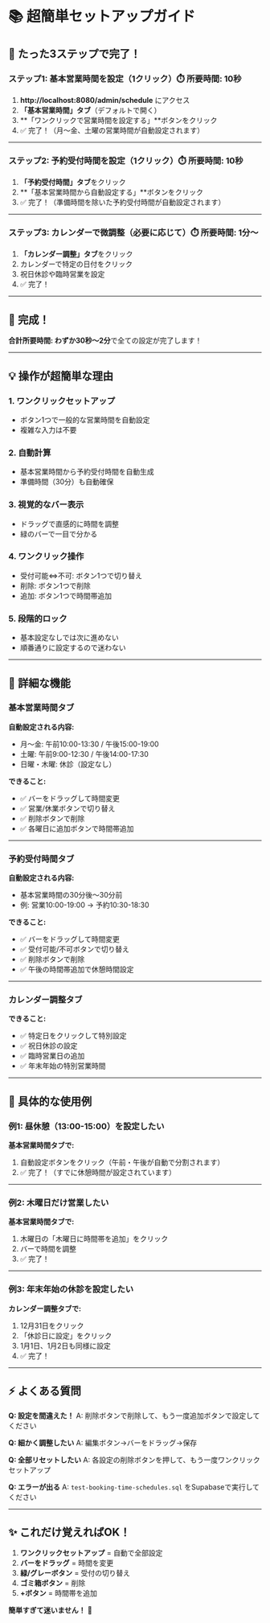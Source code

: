 # 📚 超簡単セットアップガイド

## 🚀 たった3ステップで完了！

### ステップ1: 基本営業時間を設定（1クリック）⏱️ 所要時間: 10秒

1. **http://localhost:8080/admin/schedule** にアクセス
2. **「基本営業時間」タブ**（デフォルトで開く）
3. **「ワンクリックで営業時間を設定する」**ボタンをクリック
4. ✅ 完了！（月〜金、土曜の営業時間が自動設定されます）

---

### ステップ2: 予約受付時間を設定（1クリック）⏱️ 所要時間: 10秒

1. **「予約受付時間」タブ**をクリック
2. **「基本営業時間から自動設定する」**ボタンをクリック
3. ✅ 完了！（準備時間を除いた予約受付時間が自動設定されます）

---

### ステップ3: カレンダーで微調整（必要に応じて）⏱️ 所要時間: 1分〜

1. **「カレンダー調整」タブ**をクリック
2. カレンダーで特定の日付をクリック
3. 祝日休診や臨時営業を設定
4. ✅ 完了！

---

## 🎉 完成！

**合計所要時間: わずか30秒〜2分**で全ての設定が完了します！

---

## 💡 操作が超簡単な理由

### 1. **ワンクリックセットアップ**
   - ボタン1つで一般的な営業時間を自動設定
   - 複雑な入力は不要

### 2. **自動計算**
   - 基本営業時間から予約受付時間を自動生成
   - 準備時間（30分）も自動確保

### 3. **視覚的なバー表示**
   - ドラッグで直感的に時間を調整
   - 緑のバーで一目で分かる

### 4. **ワンクリック操作**
   - 受付可能⇔不可: ボタン1つで切り替え
   - 削除: ボタン1つで削除
   - 追加: ボタン1つで時間帯追加

### 5. **段階的ロック**
   - 基本設定なしでは次に進めない
   - 順番通りに設定するので迷わない

---

## 🔧 詳細な機能

### 基本営業時間タブ

**自動設定される内容:**
- 月〜金: 午前10:00-13:30 / 午後15:00-19:00
- 土曜: 午前9:00-12:30 / 午後14:00-17:30
- 日曜・木曜: 休診（設定なし）

**できること:**
- ✅ バーをドラッグして時間変更
- ✅ 営業/休業ボタンで切り替え
- ✅ 削除ボタンで削除
- ✅ 各曜日に追加ボタンで時間帯追加

---

### 予約受付時間タブ

**自動設定される内容:**
- 基本営業時間の30分後〜30分前
- 例: 営業10:00-19:00 → 予約10:30-18:30

**できること:**
- ✅ バーをドラッグして時間変更
- ✅ 受付可能/不可ボタンで切り替え
- ✅ 削除ボタンで削除
- ✅ 午後の時間帯追加で休憩時間設定

---

### カレンダー調整タブ

**できること:**
- ✅ 特定日をクリックして特別設定
- ✅ 祝日休診の設定
- ✅ 臨時営業日の追加
- ✅ 年末年始の特別営業時間

---

## 🎯 具体的な使用例

### 例1: 昼休憩（13:00-15:00）を設定したい

**基本営業時間タブで:**
1. 自動設定ボタンをクリック（午前・午後が自動で分割されます）
2. ✅ 完了！（すでに休憩時間が設定されています）

---

### 例2: 木曜日だけ営業したい

**基本営業時間タブで:**
1. 木曜日の「木曜日に時間帯を追加」をクリック
2. バーで時間を調整
3. ✅ 完了！

---

### 例3: 年末年始の休診を設定したい

**カレンダー調整タブで:**
1. 12月31日をクリック
2. 「休診日に設定」をクリック
3. 1月1日、1月2日も同様に設定
4. ✅ 完了！

---

## ⚡ よくある質問

**Q: 設定を間違えた！**
A: 削除ボタンで削除して、もう一度追加ボタンで設定してください

**Q: 細かく調整したい**
A: 編集ボタン→バーをドラッグ→保存

**Q: 全部リセットしたい**
A: 各設定の削除ボタンを押して、もう一度ワンクリックセットアップ

**Q: エラーが出る**
A: `test-booking-time-schedules.sql` をSupabaseで実行してください

---

## ✨ これだけ覚えればOK！

1. **ワンクリックセットアップ** = 自動で全部設定
2. **バーをドラッグ** = 時間を変更
3. **緑/グレーボタン** = 受付の切り替え
4. **ゴミ箱ボタン** = 削除
5. **+ボタン** = 時間帯を追加

**簡単すぎて迷いません！** 🎉




